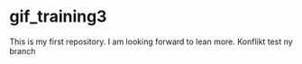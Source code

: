 # gif_training3
This is my first repository.
I am looking forward to lean more.
Konflikt test ny branch
